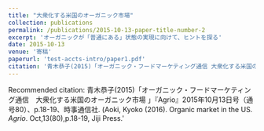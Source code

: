 ```yaml
---
title: "大衆化する米国のオーガニック市場"
collection: publications
permalink: /publications/2015-10-13-paper-title-number-2
excerpt: 'オーガニックが「普通にある」状態の実現に向けて、ヒントを探る'
date: 2015-10-13
venue: '寄稿'
paperurl: 'test-accts-intro/paper1.pdf'
citation: '青木恭子(2015)「オーガニック・フードマーケティング通信 大衆化する米国のオーガニック市場」『Agrio』2015年10月13日号（通号80）、p.18-19、時事通信社. (Aoki, Kyoko (2016). Organic market in the US. <i>Agrio</i>. Oct,13(80),p.18-19, Jiji Press.'
---
```


Recommended citation: 青木恭子(2015)「オーガニック・フードマーケティング通信　大衆化する米国のオーガニック市場 」『Agrio』2015年10月13日号（通号80）、p.18-19、時事通信社. (Aoki, Kyoko (2016). Organic market in the US. <i>Agrio</i>. Oct,13(80),p.18-19, Jiji Press.'

